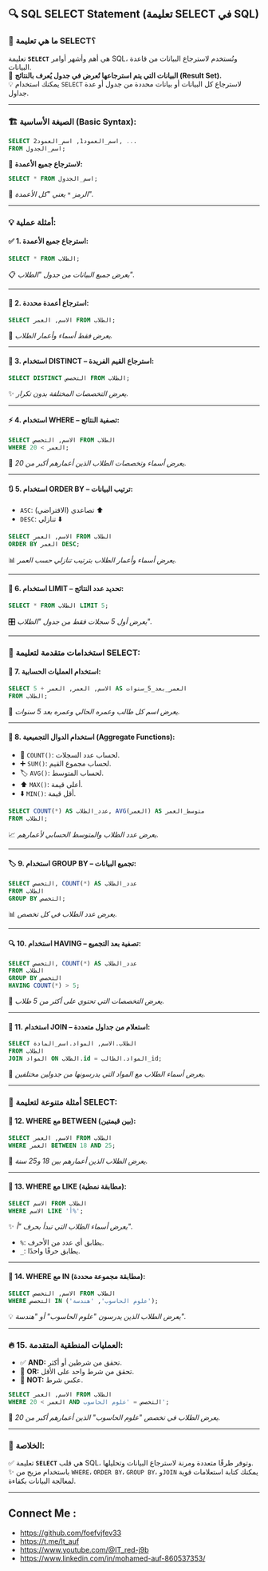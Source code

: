 ## 🔍 **SQL SELECT Statement (تعليمة SELECT في SQL)**

### 📖 **ما هي تعليمة SELECT؟**

تعليمة **`SELECT`** هي أهم وأشهر أوامر SQL، وتُستخدم لاسترجاع البيانات من قاعدة البيانات.  
📝 **البيانات التي يتم استرجاعها تُعرض في جدول يُعرف بالنتائج (Result Set).**  
💡 يمكنك استخدام `SELECT` لاسترجاع كل البيانات أو بيانات محددة من جدول أو عدة جداول.

---

### 🏗️ **الصيغة الأساسية (Basic Syntax):**

```sql
SELECT اسم_العمود1, اسم_العمود2, ... 
FROM اسم_الجدول;
```

🌟 **لاسترجاع جميع الأعمدة:**

```sql
SELECT * FROM اسم_الجدول;
```

📌 _الرمز `*` يعني "كل الأعمدة"._

---

### 💡 **أمثلة عملية:**

#### ✅ **1. استرجاع جميع الأعمدة:**

```sql
SELECT * FROM الطلاب;
```

📋 _يعرض جميع البيانات من جدول "الطلاب"._

---

#### 🎯 **2. استرجاع أعمدة محددة:**

```sql
SELECT الاسم, العمر FROM الطلاب;
```

📝 _يعرض فقط أسماء وأعمار الطلاب._

---

#### 🧹 **3. استخدام DISTINCT – استرجاع القيم الفريدة:**

```sql
SELECT DISTINCT التخصص FROM الطلاب;
```

✨ _يعرض التخصصات المختلفة بدون تكرار._

---

#### ⚡ **4. استخدام WHERE – تصفية النتائج:**

```sql
SELECT الاسم, التخصص FROM الطلاب
WHERE العمر > 20;
```

🎯 _يعرض أسماء وتخصصات الطلاب الذين أعمارهم أكبر من 20._

---

#### 🔃 **5. استخدام ORDER BY – ترتيب البيانات:**

- `ASC`: تصاعدي (الافتراضي) ⬆️
- `DESC`: تنازلي ⬇️

```sql
SELECT الاسم, العمر FROM الطلاب
ORDER BY العمر DESC;
```

📊 _يعرض أسماء وأعمار الطلاب بترتيب تنازلي حسب العمر._

---

#### 🔎 **6. استخدام LIMIT – تحديد عدد النتائج:**

```sql
SELECT * FROM الطلاب LIMIT 5;
```

🎛️ _يعرض أول 5 سجلات فقط من جدول "الطلاب"._

---

### 🧩 **استخدامات متقدمة لتعليمة SELECT:**

#### 🔀 **7. استخدام العمليات الحسابية:**

```sql
SELECT الاسم, العمر, العمر + 5 AS العمر_بعد_5_سنوات
FROM الطلاب;
```

🧮 _يعرض اسم كل طالب وعمره الحالي وعمره بعد 5 سنوات._

---

#### 🧮 **8. استخدام الدوال التجميعية (Aggregate Functions):**

- 🔢 `COUNT()`: لحساب عدد السجلات.
- ➕ `SUM()`: لحساب مجموع القيم.
- 🏷️ `AVG()`: لحساب المتوسط.
- ⬆️ `MAX()`: أعلى قيمة.
- ⬇️ `MIN()`: أقل قيمة.

```sql
SELECT COUNT(*) AS عدد_الطلاب, AVG(العمر) AS متوسط_العمر
FROM الطلاب;
```

📈 _يعرض عدد الطلاب والمتوسط الحسابي لأعمارهم._

---

#### 🏷️ **9. استخدام GROUP BY – تجميع البيانات:**

```sql
SELECT التخصص, COUNT(*) AS عدد_الطلاب
FROM الطلاب
GROUP BY التخصص;
```

📊 _يعرض عدد الطلاب في كل تخصص._

---

#### 🔍 **10. استخدام HAVING – تصفية بعد التجميع:**

```sql
SELECT التخصص, COUNT(*) AS عدد_الطلاب
FROM الطلاب
GROUP BY التخصص
HAVING COUNT(*) > 5;
```

🎯 _يعرض التخصصات التي تحتوي على أكثر من 5 طلاب._

---

#### 🔗 **11. استخدام JOIN – استعلام من جداول متعددة:**

```sql
SELECT الطلاب.الاسم, المواد.اسم_المادة
FROM الطلاب
JOIN المواد ON الطلاب.id = المواد.الطالب_id;
```

🔗 _يعرض أسماء الطلاب مع المواد التي يدرسونها من جدولين مختلفين._

---

### 💎 **أمثلة متنوعة لتعليمة SELECT:**

#### 🧭 **12. WHERE مع BETWEEN (بين قيمتين):**

```sql
SELECT الاسم, العمر FROM الطلاب
WHERE العمر BETWEEN 18 AND 25;
```

🎯 _يعرض الطلاب الذين أعمارهم بين 18 و25 سنة._

---

#### 🔎 **13. WHERE مع LIKE (مطابقة نمطية):**

```sql
SELECT الاسم FROM الطلاب
WHERE الاسم LIKE 'أ%';
```

✨ _يعرض أسماء الطلاب التي تبدأ بحرف "أ"._

- `%`: يطابق أي عدد من الأحرف.
- `_`: يطابق حرفًا واحدًا.

---

#### 🎯 **14. WHERE مع IN (مطابقة مجموعة محددة):**

```sql
SELECT الاسم, التخصص FROM الطلاب
WHERE التخصص IN ('علوم الحاسوب', 'هندسة');
```

💡 _يعرض الطلاب الذين يدرسون "علوم الحاسوب" أو "هندسة"._

---

### 🔥 **15. العمليات المنطقية المتقدمة:**

- ✅ **AND:** تحقق من شرطين أو أكثر.
- 🔀 **OR:** تحقق من شرط واحد على الأقل.
- 🚫 **NOT:** عكس شرط.

```sql
SELECT الاسم, العمر FROM الطلاب
WHERE العمر > 20 AND التخصص = 'علوم الحاسوب';
```

🎯 _يعرض الطلاب في تخصص "علوم الحاسوب" الذين أعمارهم أكبر من 20._

---

### 🏁 **الخلاصة:**

✅ تعليمة **`SELECT`** هي قلب SQL، وتوفر طرقًا متعددة ومرنة لاسترجاع البيانات وتحليلها.  
✨ باستخدام مزيج من `WHERE`، `ORDER BY`، `GROUP BY`، و`JOIN` يمكنك كتابة استعلامات قوية لمعالجة البيانات بكفاءة.

---


## Connect Me :

- https://github.com/foefvjfev33
- https://t.me/It_auf
- https://www.youtube.com/@IT_red-j9b
- https://www.linkedin.com/in/mohamed-auf-860537353/